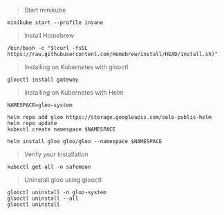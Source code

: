 > Start minikube
```
minikube start --profile insane
```
> Install Homebrew
```
/bin/bash -c "$(curl -fsSL https://raw.githubusercontent.com/Homebrew/install/HEAD/install.sh)"
```
> Installing on Kubernetes with glooctl 
```
glooctl install gateway
```
> Installing on Kubernetes with Helm 
```
NAMESPACE=gloo-system

helm repo add gloo https://storage.googleapis.com/solo-public-helm
helm repo update
kubectl create namespace $NAMESPACE

helm install gloo gloo/gloo --namespace $NAMESPACE
```

> Verify your Installation 
```
kubectl get all -n safemoon

```

> Uninstall gloo using glooctl
```
glooctl uninstall -n gloo-system
glooctl uninstall --all
glooctl uninstall
```